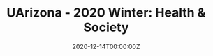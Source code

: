 ---
date: "2020-12-14T00:00:00Z"
external_link: "/files/2020WIN_Soc303_syllabus.pdf"
image:
  caption: Photo by Toa Heftiba on Unsplash
  focal_point: Smart
summary: Health & Society
tags:
- Demo
title: "UArizona - 2020 Winter: Health & Society"
---